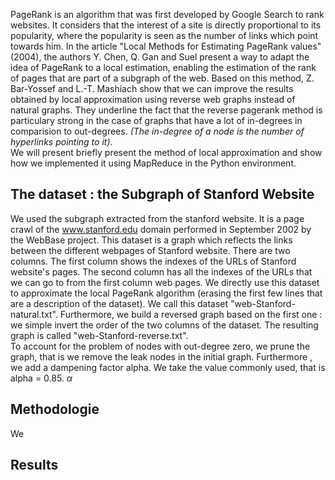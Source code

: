 
PageRank is an algorithm that was first developed by Google Search to rank websites. It considers that the interest of a site is directly proportional to its popularity, where the popularity is seen as the number of links which point towards him. In the article "Local Methods for Estimating PageRank values" (2004), the authors Y. Chen, Q. Gan and Suel present a way to adapt the idea of PageRank to a local estimation, enabling the estimation of the rank of pages that are part of a subgraph of the web. Based on this method, Z. Bar-Yossef and L.-T. Mashiach show that we can improve the results obtained by local approximation using reverse web graphs instead of natural graphs. They underline the fact that the reverse pagerank method is particulary strong in the case of graphs that have a lot of in-degrees in comparision to out-degrees. *(The in-degree of a node is the number of hyperlinks pointing to it)*.   
We will present briefly present the method of local approximation and show how we implemented it using MapReduce in the Python environment. 

## The dataset : the Subgraph of Stanford Website  
We used the subgraph extracted from the stanford website. It is a page crawl of the www.stanford.edu domain performed in September 2002 by the WebBase project. This dataset is a graph which reflects the links between the different webpages of Stanford website. There are two columns. The first column shows the indexes of the URLs of Stanford website's pages. The second column has all the indexes of the URLs that we can go to from the first column web pages. We directly use this dataset to  approximate the local PageRank algorithm (erasing the first few lines that are a description of the dataset). We call this dataset "web-Stanford-natural.txt". Furthermore, we build a reversed graph based on the first one : we simple invert the order of the two columns of the dataset. The resulting graph is called "web-Stanford-reverse.txt".   
To account for the problem of nodes with out-degree zero, we prune the graph, that is we remove the leak nodes in the initial graph. Furthermore , we add a dampening factor alpha. We take the value commonly used, that is alpha = 0.85. $\alpha$

## Methodologie 
We 
## Results


